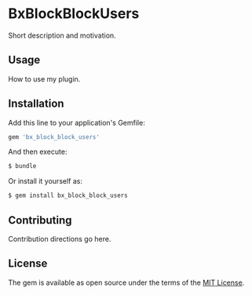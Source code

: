 # BxBlockBlockUsers
Short description and motivation.

## Usage
How to use my plugin.

## Installation
Add this line to your application's Gemfile:

```ruby
gem 'bx_block_block_users'
```

And then execute:
```bash
$ bundle
```

Or install it yourself as:
```bash
$ gem install bx_block_block_users
```

## Contributing
Contribution directions go here.

## License
The gem is available as open source under the terms of the [MIT License](https://opensource.org/licenses/MIT).
